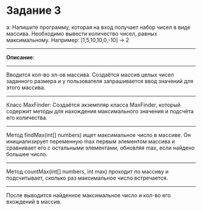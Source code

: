# Задание 3
a: Напишите программу, которая на вход получает набор чисел в виде массива. Необходимо вывести количество чисел, равных максимальному. 
Например: [1,5,10,10,0,-10] → 2
***
**Описание**:
***
Вводится кол-во эл-ов массива.
Создаётся массив целых чисел заданного размера и у пользователя запрашивается ввод значений для этого массива.
***
Класс MaxFinder:
Создаётся экземпляр класса MaxFinder, который содержит методы для нахождения максимального значения и подсчёта его количества.
***
Метод findMax(int[] numbers) ищет максимальное число в массиве. Он инициализирует переменную max первым элементом массива
и сравнивает его с остальными элементами, обновляя max, если найдено большее число.
***
Метод countMax(int[] numbers, int max) проходит по массиву и подсчитывает, сколько раз максимальное число встречается.
***
После выводится найденное максимальное число и кол-во его вхождений в массив.